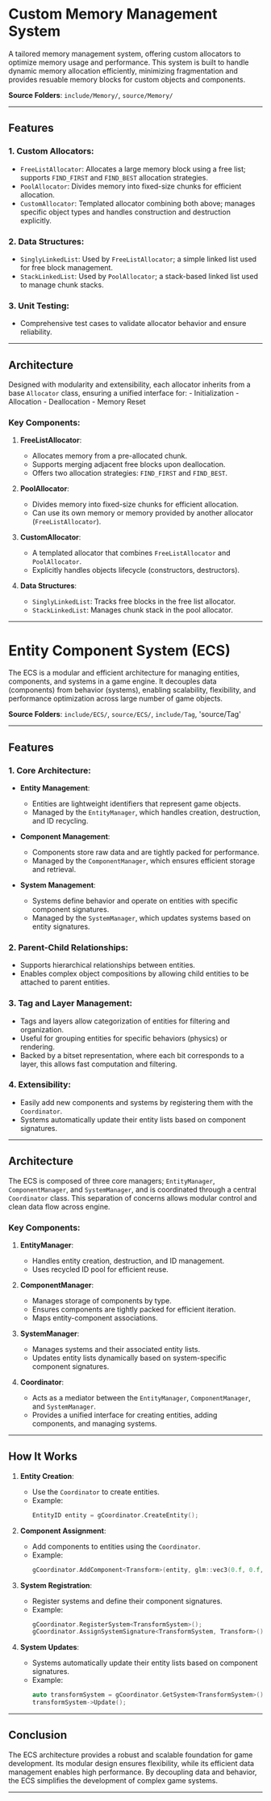 # **Custom Memory Management System** 
A tailored memory management system, offering custom allocators to optimize memory usage and performance. 
This system is built to handle dynamic memory allocation efficiently, minimizing fragmentation and provides 
resuable memory blocks for custom objects and components.

**Source Folders**: `include/Memory/`, `source/Memory/`

---

## Features
### 1. **Custom Allocators**:
- `FreeListAllocator`: Allocates a large memory block using a free list; supports `FIND_FIRST` and `FIND_BEST` allocation strategies.
- `PoolAllocator`: Divides memory into fixed-size chunks for efficient allocation.
- `CustomAllocator`: Templated allocator combining both above; manages specific object types and handles construction and destruction explicitly.

### 2. **Data Structures**:
- `SinglyLinkedList`: Used by `FreeListAllocator`; a simple linked list used for free block management.
- `StackLinkedList`: Used by `PoolAllocator`; a stack-based linked list used to manage chunk stacks.

### 3. **Unit Testing**:
- Comprehensive test cases to validate allocator behavior and ensure reliability.

---

## Architecture
Designed with modularity and extensibility, each allocator inherits from a base `Allocator` class, ensuring a unified interface for:
    - Initialization
    - Allocation
    - Deallocation
    - Memory Reset

### Key Components:
1. **FreeListAllocator**:
    - Allocates memory from a pre-allocated chunk.
    - Supports merging adjacent free blocks upon deallocation.
    - Offers two allocation strategies: `FIND_FIRST` and `FIND_BEST`.

2. **PoolAllocator**:
    - Divides memory into fixed-size chunks for efficient allocation.
    - Can use its own memory or memory provided by another allocator (`FreeListAllocator`).

3. **CustomAllocator**:
    - A templated allocator that combines `FreeListAllocator` and `PoolAllocator`.
    - Explicitly handles objects lifecycle (constructors, destructors).

4. **Data Structures**:
    - `SinglyLinkedList`: Tracks free blocks in the free list allocator.
    - `StackLinkedList`: Manages chunk stack in the pool allocator.

---

# **Entity Component System (ECS)**
The ECS is a modular and efficient architecture for managing entities, components, and systems in a game engine. It decouples data (components) from behavior (systems), enabling scalability, flexibility, and performance optimization across large number of game objects.

**Source Folders**: `include/ECS/`, `source/ECS/`, `include/Tag`, 'source/Tag'

---

## Features
### 1. **Core Architecture**:
- **Entity Management**:
  - Entities are lightweight identifiers that represent game objects.
  - Managed by the `EntityManager`, which handles creation, destruction, and ID recycling.

- **Component Management**:
  - Components store raw data and are tightly packed for performance.
  - Managed by the `ComponentManager`, which ensures efficient storage and retrieval.

- **System Management**:
  - Systems define behavior and operate on entities with specific component signatures.
  - Managed by the `SystemManager`, which updates systems based on entity signatures.

### 2. **Parent-Child Relationships**:
- Supports hierarchical relationships between entities.
- Enables complex object compositions by allowing child entities to be attached to parent entities.

### 3. **Tag and Layer Management**:
- Tags and layers allow categorization of entities for filtering and organization.
- Useful for grouping entities for specific behaviors (physics) or rendering.
- Backed by a bitset representation, where each bit corresponds to a layer, this allows fast computation and filtering.

### 4. **Extensibility**:
- Easily add new components and systems by registering them with the `Coordinator`.
- Systems automatically update their entity lists based on component signatures.

---

## Architecture
The ECS is composed of three core managers; `EntityManager`, `ComponentManager`, and `SystemManager`, and is coordinated through a central `Coordinator` class. This separation of concerns allows modular control and clean data flow across engine.

### Key Components:
1. **EntityManager**:
   - Handles entity creation, destruction, and ID management.
   - Uses recycled ID pool for efficient reuse.

2. **ComponentManager**:
   - Manages storage of components by type.
   - Ensures components are tightly packed for efficient iteration.
   - Maps entity-component associations.

3. **SystemManager**:
   - Manages systems and their associated entity lists.
   - Updates entity lists dynamically based on system-specific component signatures.

4. **Coordinator**:
   - Acts as a mediator between the `EntityManager`, `ComponentManager`, and `SystemManager`.
   - Provides a unified interface for creating entities, adding components, and managing systems.

---

## How It Works

1. **Entity Creation**:
   - Use the `Coordinator` to create entities.
   - Example:
     ```cpp
     EntityID entity = gCoordinator.CreateEntity();
     ```

2. **Component Assignment**:
   - Add components to entities using the `Coordinator`.
   - Example:
     ```cpp
     gCoordinator.AddComponent<Transform>(entity, glm::vec3(0.f, 0.f, 0.f));
     ```

3. **System Registration**:
   - Register systems and define their component signatures.
   - Example:
     ```cpp
     gCoordinator.RegisterSystem<TransformSystem>();
     gCoordinator.AssignSystemSignature<TransformSystem, Transform>();
     ```

4. **System Updates**:
   - Systems automatically update their entity lists based on component signatures.
   - Example:
     ```cpp
     auto transformSystem = gCoordinator.GetSystem<TransformSystem>();
     transformSystem->Update();
     ```

---

## Conclusion

The ECS architecture provides a robust and scalable foundation for game development. Its modular design ensures flexibility, while its efficient data management enables high performance. By decoupling data and behavior, the ECS simplifies the development of complex game systems.

---